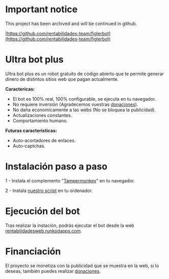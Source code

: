 # Important notice

This project has been archived and will be continued in github.

[https://github.com/rentabilidades-team/figlerbot](https://github.com/rentabilidades-team/figlerbot)

# Ultra bot plus

Ultra bot plus es un robot gratuito de código abierto que te permite generar dinero de distintos sitios web que pagan actualmente.

**Caracterícas:**
- El bot es 100% real, 100% configurable, se ejecuta en tu navegador.
- No requiere inversión (Agradecemos vuestras [donaciones](https://rentabilidadesweb.runkodapps.com/donaciones)).
- No daña economícamente a las webs (No se bloquea la publicidad).
- Actualizaciones constantes.
- Comportamiento humano.

**Futuras caracteristicas:**
- Auto-acortadores de enlaces.
- Auto-captchas.

# Instalación paso a paso

1 - Instala el complemento "[Tampermonkey](https://www.tampermonkey.net/)" en tu navegador.

2 - Instala [nuestro script](https://universales.gitlab.io/rentabilidades-team/Ultra-Bot-Plus.user.js) en tu ordenador.

# Ejecución del bot

Tras realizar la instación, podrás ejecutar el bot desde la web [rentabilidadesweb.runkodapps.com](https://rentabilidadesweb.runkodapps.com/).

# Financiación

El proyecto se monetiza con la publicidad que se muestra en la web, si lo deseas, también puedes realizar [donaciones](https://rentabilidadesweb.runkodapps.com/donaciones).

